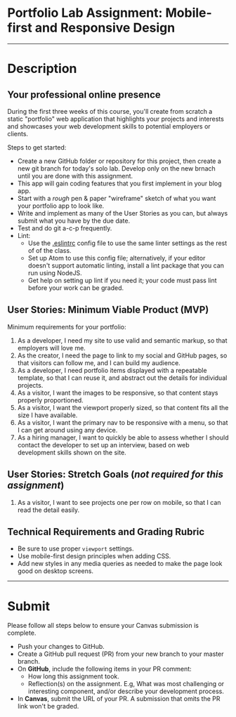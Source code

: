# Portfolio Lab Assignment: Mobile-first and Responsive Design

---
# Description

## Your professional online presence
During the first three weeks of this course, you'll create from scratch a static "portfolio" web application that highlights your projects and interests and showcases your web development skills to potential employers or clients.

Steps to get started:
- Create a new GitHub folder or repository for this project, then create a new git branch for today's solo lab. Develop only on the new brnach until you are done with this assignment.
- This app will gain coding features that you first implement in your blog app.
- Start with a *rough* pen &amp; paper "wireframe" sketch of what you want your portfolio app to look like.
- Write and implement as many of the User Stories as you can, but always submit what you have by the due date.
- Test and do git a-c-p frequently.
- Lint:
  - Use the [.eslintrc](https://github.com/codefellows-seattle-301d7/01-mobile-first/blob/master/.eslintrc) config file to use the same linter settings as the rest of of the class.
  - Set up Atom to use this config file; alternatively, if your editor doesn't support automatic linting, install a lint package that you can run using NodeJS.
  - Get help on setting up lint if you need it; your code must pass lint before your work can be graded.

## User Stories: Minimum Viable Product (MVP)
Minimum requirements for your portfolio:
1. As a developer, I need my site to use valid and semantic markup, so that employers will love me.
1. As the creator, I need the page to link to my social and GitHub pages, so that visitors can follow me, and I can build my audience.
1. As a developer, I need portfolio items displayed with a repeatable template, so that I can reuse it, and abstract out the details for individual projects.
1. As a visitor, I want the images to be responsive, so that content stays properly proportioned.
1. As a visitor, I want the viewport properly sized, so that content fits all the size I have available.
1. As a visitor, I want the primary nav to be responsive with a menu, so that I can get around using any device.
1. As a hiring manager, I want to quickly be able to assess whether I should contact the developer to set up an interview, based on web development skills shown on the site.

## User Stories: Stretch Goals (*not required for this assignment*)
1. As a visitor, I want to see projects one per row on mobile, so that I can read the detail easily.

## Technical Requirements and Grading Rubric
 - Be sure to use proper `viewport` settings.
 - Use mobile-first design principles when adding CSS.
 - Add new styles in any media queries as needed to make the page look good on desktop screens.

---
# Submit
Please follow all steps below to ensure your Canvas submission is complete.

- Push your changes to GitHub.
- Create a GitHub pull request (PR) from your new branch to your master branch.
- On **GitHub**, include the following items in your PR comment:
  - How long this assignment took.
  - Reflection(s) on the assignment. E.g, What was most challenging or interesting component, and/or describe your development process.
- In **Canvas**, submit the URL of your PR. A submission that omits the PR link won't be graded.